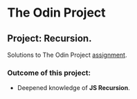 # The Odin Project
## Project: Recursion.
Solutions to The Odin Project [assignment](https://www.theodinproject.com/lessons/javascript-recursion).
### Outcome of this project:
- Deepened knowledge of **JS Recursion**.